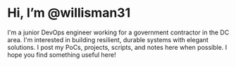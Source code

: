 # Hi, I’m @willisman31

I'm a junior DevOps engineer working for a government contractor in the DC area.  I'm interested in building resilient, durable systems with elegant solutions.  I post my PoCs, projects, scripts, and notes here when possible.  I hope you find something useful here!
